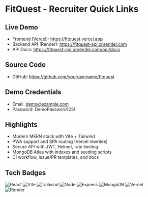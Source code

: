 # FitQuest - Recruiter Quick Links

## Live Demo
- Frontend (Vercel): https://fitquest.vercel.app
- Backend API (Render): https://fitquest-api.onrender.com
- API Docs: https://fitquest-api.onrender.com/api/docs

## Source Code
- GitHub: https://github.com/yourusername/fitquest

## Demo Credentials
- Email: demo@example.com
- Password: DemoPassword123!

## Highlights
- Modern MERN stack with Vite + Tailwind
- PWA support and SPA routing (Vercel rewrites)
- Secure API with JWT, Helmet, rate limiting
- MongoDB Atlas with indexes and seeding scripts
- CI workflow, issue/PR templates, and docs

## Tech Badges
![React](https://img.shields.io/badge/React-18-61dafb?logo=react&logoColor=white) ![Vite](https://img.shields.io/badge/Vite-5-646cff?logo=vite&logoColor=white) ![Tailwind](https://img.shields.io/badge/Tailwind-3-38b2ac?logo=tailwindcss&logoColor=white) ![Node](https://img.shields.io/badge/Node-18-339933?logo=node.js&logoColor=white) ![Express](https://img.shields.io/badge/Express-4-000000?logo=express&logoColor=white) ![MongoDB](https://img.shields.io/badge/MongoDB-Atlas-47a248?logo=mongodb&logoColor=white) ![Vercel](https://img.shields.io/badge/Vercel-Frontend-000000?logo=vercel&logoColor=white) ![Render](https://img.shields.io/badge/Render-Backend-000000)
